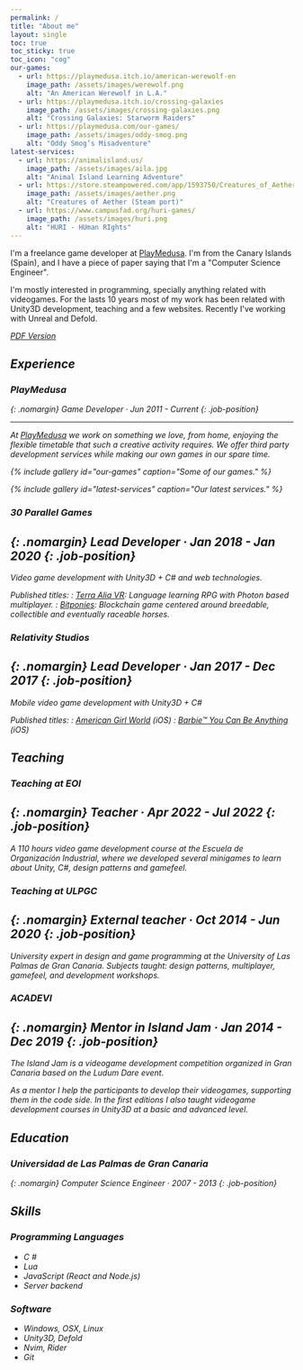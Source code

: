 ```yaml
---
permalink: /
title: "About me"
layout: single
toc: true
toc_sticky: true
toc_icon: "cog"
our-games:
  - url: https://playmedusa.itch.io/american-werewolf-en
    image_path: /assets/images/werewolf.png
    alt: "An American Werewolf in L.A."
  - url: https://playmedusa.itch.io/crossing-galaxies
    image_path: /assets/images/crossing-galaxies.png
    alt: "Crossing Galaxies: Starworm Raiders"
  - url: https://playmedusa.com/our-games/
    image_path: /assets/images/oddy-smog.png
    alt: "Oddy Smog’s Misadventure"
latest-services:
  - url: https://animalisland.us/
    image_path: /assets/images/aila.jpg
    alt: "Animal Island Learning Adventure"
  - url: https://store.steampowered.com/app/1593750/Creatures_of_Aether/
    image_path: /assets/images/aether.png
    alt: "Creatures of Aether (Steam port)"
  - url: https://www.campusfad.org/huri-games/
    image_path: /assets/images/huri.png
    alt: "HURI - HUman RIghts"
---
```


I'm a freelance game developer at [PlayMedusa](https://www.playmedusa.com). I'm from the Canary Islands (Spain), and I have a piece of paper saying that I'm a "Computer Science Engineer".

I'm mostly interested in programming, specially anything related with videogames.
For the lasts 10 years most of my work has been related with Unity3D development, teaching and a few websites. Recently I've working with Unreal and Defold.

[<i class="fas fa-file-download"/> PDF Version](assets/posts/cv.pdf)

## Experience

### <i class="fas fa-map-marker-alt"/> PlayMedusa
{: .nomargin}
<i class="fas fa-address-card"/> Game Developer · <i class="fas fa-business-time"/>  <span href="#" class="job-position-time green">Jun 2011 - Current</span>
{: .job-position}

---
At [PlayMedusa](https://www.playmedusa.com) we work on something we love, from home, enjoying the flexible timetable that such a creative activity requires.
We offer third party development services while making our own games in our spare time.


{% include gallery id="our-games" caption="Some of our games." %}

{% include gallery id="latest-services" caption="Our latest services." %}

### <i class="fas fa-map-marker-alt"/> 30 Parallel Games
{: .nomargin}
<i class="fas fa-address-card"/> Lead Developer · <i class="fas fa-business-time"/> <span href="#" class="job-position-time gray"> Jan 2018 - Jan 2020</span>
{: .job-position}
---
Video game development with Unity3D + C# and web technologies.
 
Published titles:
: [Terra Alia VR](https://www.meta.com/en-gb/experiences/terra-alia-a-multilingual-adventure/7146257325418969/): Language learning RPG with Photon based multiplayer.
: [Bitponies](https://www.bitponies.com): Blockchain game centered around breedable, collectible and eventually raceable horses.

### <i class="fas fa-map-marker-alt"/> Relativity Studios
{: .nomargin}
<i class="fas fa-address-card"/> Lead Developer · <i class="fas fa-business-time"/> <span href="#" class="job-position-time gray"> Jan 2017 - Dec 2017</span>
{: .job-position}
---
Mobile video game development with Unity3D + C#

Published titles:
: [American Girl World](https://www.youtube.com/watch?v=wFfVz-VXC1U) (iOS)
: [Barbie™ You Can Be Anything](https://www.youtube.com/watch?v=vl7Hdozl3Cw) (iOS)

## Teaching

### <i class="fas fa-map-marker-alt"/> Teaching at EOI
{: .nomargin}
<i class="fas fa-address-card"/> Teacher · <i class="fas fa-business-time"/> <span href="#" class="job-position-time gray"> Apr 2022 - Jul 2022</span>
{: .job-position}
---
A 110 hours video game development course at the Escuela de Organización Industrial, where we developed several minigames to learn about Unity, C#, design patterns and gamefeel.

### <i class="fas fa-map-marker-alt"/> Teaching at ULPGC
{: .nomargin}
<i class="fas fa-address-card"/> External teacher · <i class="fas fa-business-time"/> <span href="#" class="job-position-time gray"> Oct 2014 - Jun 2020</span>
{: .job-position}
---
University expert in design and game programming at the University of Las Palmas de Gran Canaria. Subjects taught: design patterns, multiplayer, gamefeel, and development workshops.

### <i class="fas fa-map-marker-alt"/> ACADEVI
{: .nomargin}
<i class="fas fa-address-card"/> Mentor in Island Jam · <i class="fas fa-business-time"/> <span href="#" class="job-position-time gray"> Jan 2014 - Dec 2019</span>
{: .job-position}
---
The Island Jam is a videogame development competition organized in Gran Canaria based on the Ludum Dare event. 

As a mentor I help the participants to develop their videogames, supporting them in the code side. In the first editions I also taught videogame development courses in Unity3D at a basic and advanced level.

## Education
### <i class="fas fa-map-marker-alt"/> Universidad de Las Palmas de Gran Canaria
{: .nomargin}
<i class="fas fa-address-card"/> Computer Science Engineer · <i class="fas fa-business-time"/> <span href="#" class="job-position-time gray"> 2007 - 2013</span>
{: .job-position}

## Skills

### Programming Languages
* C #
* Lua
* JavaScript (React and Node.js)
* Server backend

### Software
* Windows, OSX, Linux
* Unity3D, Defold
* Nvim, Rider
* Git
